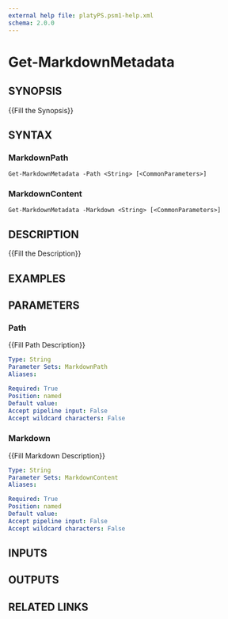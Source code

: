 ```yaml
---
external help file: platyPS.psm1-help.xml
schema: 2.0.0
---
```


# Get-MarkdownMetadata
## SYNOPSIS
{{Fill the Synopsis}}

## SYNTAX

### MarkdownPath
```
Get-MarkdownMetadata -Path <String> [<CommonParameters>]
```

### MarkdownContent
```
Get-MarkdownMetadata -Markdown <String> [<CommonParameters>]
```

## DESCRIPTION
{{Fill the Description}}

## EXAMPLES

## PARAMETERS

### Path
{{Fill Path Description}}

```yaml
Type: String
Parameter Sets: MarkdownPath
Aliases: 

Required: True
Position: named
Default value: 
Accept pipeline input: False
Accept wildcard characters: False
```

### Markdown
{{Fill Markdown Description}}

```yaml
Type: String
Parameter Sets: MarkdownContent
Aliases: 

Required: True
Position: named
Default value: 
Accept pipeline input: False
Accept wildcard characters: False
```

## INPUTS

## OUTPUTS

## RELATED LINKS


